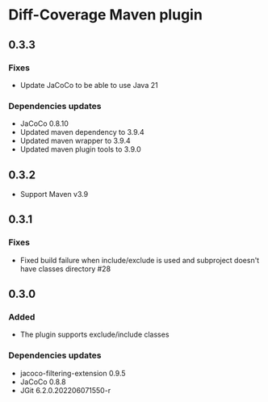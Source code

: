 # Diff-Coverage Maven plugin

## 0.3.3

### Fixes
- Update JaCoCo to be able to use Java 21

### Dependencies updates
- JaCoCo 0.8.10
- Updated maven dependency to 3.9.4
- Updated maven wrapper to 3.9.4
- Updated maven plugin tools to 3.9.0


## 0.3.2

- Support Maven v3.9


## 0.3.1

### Fixes
- Fixed build failure when include/exclude is used and subproject doesn't have classes directory #28


## 0.3.0

### Added
- The plugin supports exclude/include classes

### Dependencies updates
- jacoco-filtering-extension 0.9.5
- JaCoCo 0.8.8
- JGit 6.2.0.202206071550-r
